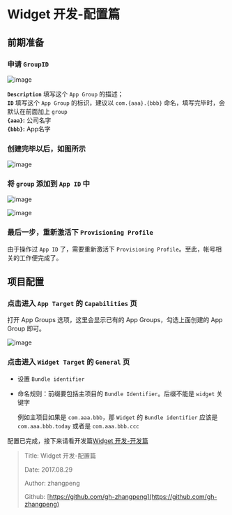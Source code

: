 # Widget 开发-配置篇

## 前期准备

### 申请 `GroupID`

![image](http://img.zhangpeng.site/2017/08/29/1.jpeg)

**`Description`** 填写这个 `App Group` 的描述；  
**`ID`** 填写这个 `App Group` 的标识，建议以 `com.{aaa}.{bbb}` 命名，填写完毕时，会默认在前面加上 `group`  
**`{aaa}`:** 公司名字  
**`{bbb}`:** App名字

### 创建完毕以后，如图所示

![image](http://img.zhangpeng.site/2017/08/29/2.jpeg)

### 将 `group` 添加到 `App ID` 中

![image](http://img.zhangpeng.site/2017/08/29/3.jpeg)

![image](http://img.zhangpeng.site/2017/08/29/4.jpeg)

### 最后一步，重新激活下 `Provisioning Profile`

由于操作过 `App ID` 了，需要重新激活下 `Provisioning Profile`。至此，帐号相关的工作便完成了。

## 项目配置

### 点击进入 `App Target` 的 `Capabilities` 页

打开 App Groups 选项，这里会显示已有的 App Groups，勾选上面创建的 App Group 即可。

![image](http://img.zhangpeng.site/2017/08/29/5.jpeg)

### 点击进入 `Widget Target` 的 `General` 页

* 设置 `Bundle identifier`  
* 命名规则：前缀要包括主项目的 `Bundle Identifier`。后缀不能是 `widget` 关键字

  例如主项目如果是 `com.aaa.bbb`，那 `Widget` 的 `Bundle identifier` 应该是 `com.aaa.bbb.today` 或者是 `com.aaa.bbb.ccc`

配置已完成，接下来请看开发篇[Widget 开发-开发篇](http://www.jianshu.com/p/9ddb712a45b4)

> Title: Widget 开发-配置篇
>
> Date: 2017.08.29
>
> Author: zhangpeng
>
> Github: [https://github.com/gh-zhangpeng](https://github.com/gh-zhangpeng)

